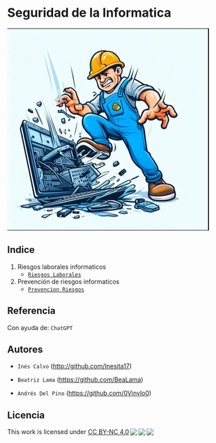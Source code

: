 # Seguridad de la Informatica
![portada](img/Captura_desde_2023-11-17_12-35-06.png)
## Indice

1. Riesgos laborales informaticos
    - [`Riesgos Laborales`](contenido/riesgos_laborales1.md)
2. Prevención de riesgos informaticos
    - [`Prevencion Riesgos`](contenido/prevencion_riesgos.md)

## Referencia

Con ayuda de: `ChatGPT`

## Autores

- `Inés Calvo` (http://github.com/Inesita17)

- `Beatriz Lama` (https://github.com/BeaLama)

- `Andrés Del Pino` (https://github.com/0Vinylo0)

## Licencia
<p xmlns:cc="http://creativecommons.org/ns#" >This work is licensed under <a href="http://creativecommons.org/licenses/by-nc/4.0/?ref=chooser-v1" target="_blank" rel="license noopener noreferrer" style="display:inline-block;">CC BY-NC 4.0<img style="height:22px!important;margin-left:3px;vertical-align:text-bottom;" src="https://mirrors.creativecommons.org/presskit/icons/cc.svg?ref=chooser-v1"><img style="height:22px!important;margin-left:3px;vertical-align:text-bottom;" src="https://mirrors.creativecommons.org/presskit/icons/by.svg?ref=chooser-v1"><img style="height:22px!important;margin-left:3px;vertical-align:text-bottom;" src="https://mirrors.creativecommons.org/presskit/icons/nc.svg?ref=chooser-v1"></a></p>
